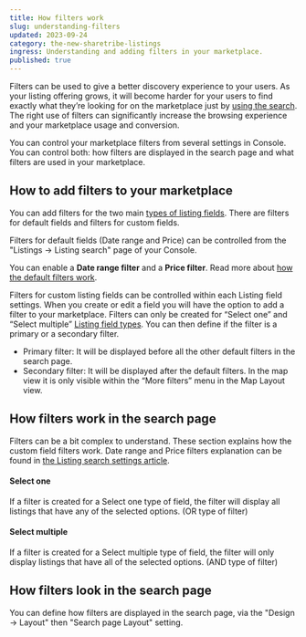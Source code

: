 ```yaml
---
title: How filters work
slug: understanding-filters
updated: 2023-09-24
category: the-new-sharetribe-listings
ingress: Understanding and adding filters in your marketplace.
published: true
---
```


Filters can be used to give a better discovery experience to your users.
As your listing offering grows, it will become harder for your users to
find exactly what they’re looking for on the marketplace just by
[using the search](https://www.sharetribe.com/docs/the-new-sharetribe/how-search-works/).
The right use of filters can significantly increase the browsing
experience and your marketplace usage and conversion.

You can control your marketplace filters from several settings in
Console. You can control both: how filters are displayed in the search
page and what filters are used in your marketplace.

## How to add filters to your marketplace

You can add filters for the two main
[types of listing fields](https://www.sharetribe.com/docs/the-new-sharetribe/listing-fields/).
There are filters for default fields and filters for custom fields.

Filters for default fields (Date range and Price) can be controlled from
the "Listings -> Listing search" page of your Console.

You can enable a **Date range filter** and a **Price filter**. Read more
about
[how the default filters work](https://www.sharetribe.com/docs/the-new-sharetribe/listing-search-settings/#filters).

Filters for custom listing fields can be controlled within each Listing
field settings. When you create or edit a field you will have the option
to add a filter to your marketplace. Filters can only be created for
“Select one” and “Select multiple”
[Listing field types](https://www.sharetribe.com/docs/the-new-sharetribe/listing-fields/).
You can then define if the filter is a primary or a secondary filter.

- Primary filter: It will be displayed before all the other default
  filters in the search page.
- Secondary filter: It will be displayed after the default filters. In
  the map view it is only visible within the “More filters” menu in the
  Map Layout view.

## How filters work in the search page

Filters can be a bit complex to understand. These section explains how
the custom field filters work. Date range and Price filters explanation
can be found in
[the Listing search settings article](https://www.sharetribe.com/docs/the-new-sharetribe/listing-search-settings/#filters).

#### Select one

If a filter is created for a Select one type of field, the filter will
display all listings that have any of the selected options. (OR type of
filter)

#### Select multiple

If a filter is created for a Select multiple type of field, the filter
will only display listings that have all of the selected options. (AND
type of filter)

## How filters look in the search page

You can define how filters are displayed in the search page, via the
"Design -> Layout" then "Search page Layout" setting.
